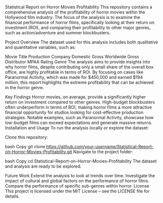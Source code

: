 Statistical Report on Horror Movies Profitability
This repository contains a comprehensive analysis of the profitability of horror movies within the Hollywood film industry. The focus of the analysis is to examine the financial performance of horror films, specifically looking at their return on investment (ROI), and comparing their profitability to other major genres, such as action/adventure and summer blockbusters.

Project Overview
The dataset used for this analysis includes both qualitative and quantitative variables, such as:

Movie Title
Production Company
Domestic Gross
Worldwide Gross
Distributor
MPAA Rating
Genre
The analysis aims to provide insights into why horror films, despite contributing only a small share of the overall box office, are highly profitable in terms of ROI. By focusing on cases like Paranormal Activity, which was made for $450,000 and earned $194 million, this report highlights the extreme profitability that can be achieved in the horror genre.

Key Findings
Horror movies, on average, provide a significantly higher return on investment compared to other genres.
High-budget blockbusters often underperform in terms of ROI, making horror films a more attractive financial opportunity for studios looking for cost-effective production strategies.
Notable examples, such as Paranormal Activity, showcase how low-budget films can exceed expectations and generate massive returns.
Installation and Usage
To run the analysis locally or explore the dataset:

Clone this repository:

bash
Copy
git clone https://github.com/your-username/Statistical-Report-on-Horror-Movies-Profitability.git
Navigate to the project folder:

bash
Copy
cd Statistical-Report-on-Horror-Movies-Profitability
The dataset and analysis are ready to be explored.

Future Work
Extend the analysis to look at trends over time.
Investigate the impact of cultural and global factors on the performance of horror films.
Compare the performance of specific sub-genres within horror.
License
This project is licensed under the MIT License – see the LICENSE file for details.
